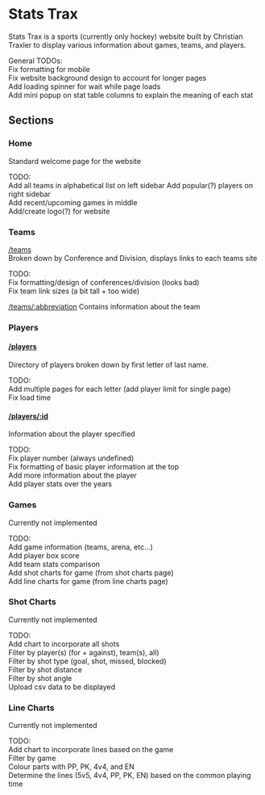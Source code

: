 
# Stats Trax
Stats Trax is a sports (currently only hockey) website built by Christian Traxler to display various information about games, teams, and players. 

General TODOs:  
Fix formatting for mobile  
Fix website background design to account for longer pages  
Add loading spinner for wait while page loads  
Add mini popup on stat table columns to explain the meaning of each stat  

## Sections
### Home 
Standard welcome page for the website 

TODO:  
Add all teams in alphabetical list on left sidebar 
Add popular(?) players on right sidebar  
Add recent/upcoming games in middle  
Add/create logo(?) for website  

### Teams
[/teams](https://stats-trax.web.app/teams)  
Broken down by Conference and Division, displays links to each teams site

TODO:  
Fix formatting/design of conferences/division (looks bad)  
Fix team link sizes (a bit tall + too wide)  

[/teams/:abbreviation](https://stats-trax.web.app/teams/TOR)
Contains information about the team

### Players
#### [/players](https://stats-trax.web.app/players)
Directory of players broken down by first letter of last name. 

TODO:   
Add multiple pages for each letter (add player limit for single page)  
Fix load time  

#### [/players/:id](https://stats-trax.web.app/players/8479318)
Information about the player specified  

TODO:   
Fix player number (always undefined)  
Fix formatting of basic player information at the top  
Add more information about the player  
Add player stats over the years  

### Games 
Currently not implemented

TODO:  
Add game information (teams, arena, etc...)  
Add player box score  
Add team stats comparison  
Add shot charts for game (from shot charts page)  
Add line charts for game (from line charts page)  

### Shot Charts
Currently not implemented 

TODO:  
Add chart to incorporate all shots  
Filter by player(s) (for + against), team(s), all)  
Filter by shot type (goal, shot, missed, blocked)  
Filter by shot distance  
Filter by shot angle  
Upload csv data to be displayed  

### Line Charts
Currently not implemented 

TODO:  
Add chart to incorporate lines based on the game   
Filter by game  
Colour parts with PP, PK, 4v4, and EN  
Determine the lines (5v5, 4v4, PP, PK, EN) based on the common playing time  

